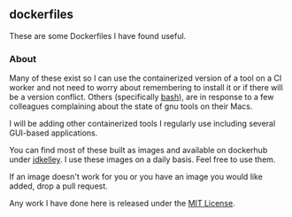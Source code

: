 ## dockerfiles

These are some Dockerfiles I have found useful. 

### About

Many of these exist so I can use the containerized version of a tool on a CI worker and not need to worry about remembering to install it or if there will be a version conflict. Others (specifically [bash](https://hub.docker.com/r/jdkelley/bash)), are in response to a few colleagues complaining about the state of gnu tools on their Macs.

I will be adding other containerized tools I regularly use including several GUI-based applications.

You can find most of these built as images and available on dockerhub under [jdkelley](https://hub.docker.com/r/jdkelley). I use these images on a daily basis. Feel free to use them.

If an image doesn't work for you or you have an image you would like added, drop a pull request.

Any work I have done here is released under the [MIT License][1]. 

[1]: ./LICENSE "MIT"
